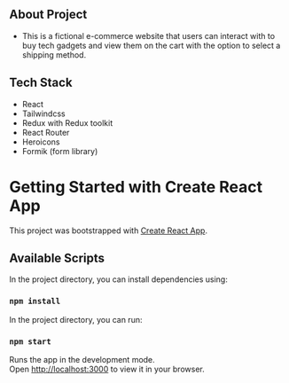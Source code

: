 ## About Project
- This is a fictional e-commerce website that users can interact with to buy tech gadgets and view them on the cart with the option to select a shipping method.

## Tech Stack
- React
- Tailwindcss
- Redux with Redux toolkit
- React Router
- Heroicons
- Formik (form library)

# Getting Started with Create React App

This project was bootstrapped with [Create React App](https://github.com/facebook/create-react-app).

## Available Scripts

In the project directory, you can install dependencies using:
### `npm install`

In the project directory, you can run:
### `npm start`

Runs the app in the development mode.\
Open [http://localhost:3000](http://localhost:3000) to view it in your browser.
